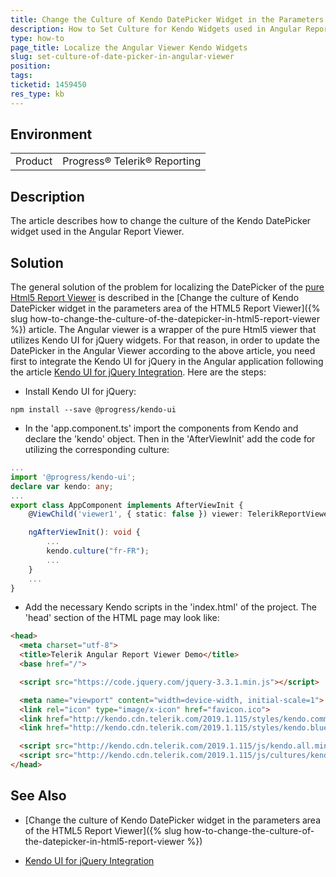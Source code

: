 ```yaml
---
title: Change the Culture of Kendo DatePicker Widget in the Parameters Area of the Angular Report Viewer
description: How to Set Culture for Kendo Widgets used in Angular Report Viewer
type: how-to
page_title: Localize the Angular Viewer Kendo Widgets
slug: set-culture-of-date-picker-in-angular-viewer
position: 
tags: 
ticketid: 1459450
res_type: kb
---
```


## Environment
<table>
	<tbody>
		<tr>
			<td>Product</td>
			<td>Progress® Telerik® Reporting</td>
		</tr>
	</tbody>
</table>


## Description
The article describes how to change the culture of the Kendo DatePicker widget used in the Angular Report Viewer.

## Solution
The general solution of the problem for localizing the DatePicker of the 
[pure Html5 Report Viewer](https://docs.telerik.com/reporting/html5-report-viewer) is described in the 
[Change the culture of Kendo DatePicker widget in the parameters area of the HTML5 Report Viewer]({% slug how-to-change-the-culture-of-the-datepicker-in-html5-report-viewer %}) 
article. The Angular viewer is a wrapper of the pure Html5 viewer that utilizes Kendo UI for jQuery widgets. For that reason, 
in order to update the DatePicker in the Angular Viewer according to the above article, you need first to integrate the 
Kendo UI for jQuery in the Angular application following the article 
[Kendo UI for jQuery Integration](https://www.telerik.com/kendo-angular-ui/components/framework/kendo-jquery/). Here are the steps: 

- Install Kendo UI for jQuery:
```
npm install --save @progress/kendo-ui
``` 

 - In the 'app.component.ts' import the components from Kendo and declare the 'kendo' object. Then in the 'AfterViewInit' add 
 the code for utilizing the corresponding culture:
```TypeScript
...
import '@progress/kendo-ui';
declare var kendo: any;
...
export class AppComponent implements AfterViewInit {
    @ViewChild('viewer1', { static: false }) viewer: TelerikReportViewerComponent;

    ngAfterViewInit(): void {
        ...
        kendo.culture("fr-FR");
		...
    }
    ...
}
``` 

- Add the necessary Kendo scripts in the 'index.html' of the project. The 'head' section of the HTML page may look like:
```HTML
<head>
  <meta charset="utf-8">
  <title>Telerik Angular Report Viewer Demo</title>
  <base href="/">

  <script src="https://code.jquery.com/jquery-3.3.1.min.js"></script>

  <meta name="viewport" content="width=device-width, initial-scale=1">
  <link rel="icon" type="image/x-icon" href="favicon.ico">
  <link href="http://kendo.cdn.telerik.com/2019.1.115/styles/kendo.common.min.css" rel="stylesheet" />
  <link href="http://kendo.cdn.telerik.com/2019.1.115/styles/kendo.blueopal.min.css" rel="stylesheet" />

  <script src="http://kendo.cdn.telerik.com/2019.1.115/js/kendo.all.min.js"></script>
  <script src="http://kendo.cdn.telerik.com/2019.1.115/js/cultures/kendo.culture.fr-FR.min.js"></script>
</head>
``` 

## See Also
- [Change the culture of Kendo DatePicker widget in the parameters area of the HTML5 Report Viewer]({% slug how-to-change-the-culture-of-the-datepicker-in-html5-report-viewer %}) 

- [Kendo UI for jQuery Integration](https://www.telerik.com/kendo-angular-ui/components/framework/kendo-jquery/)
